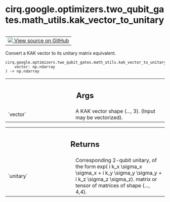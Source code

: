 <div itemscope itemtype="http://developers.google.com/ReferenceObject">
<meta itemprop="name" content="cirq.google.optimizers.two_qubit_gates.math_utils.kak_vector_to_unitary" />
<meta itemprop="path" content="Stable" />
</div>

# cirq.google.optimizers.two_qubit_gates.math_utils.kak_vector_to_unitary

<!-- Insert buttons and diff -->

<table class="tfo-notebook-buttons tfo-api" align="left">

<td>
  <a target="_blank" href="https://github.com/quantumlib/cirq/tree/master/cirq/google/optimizers/two_qubit_gates/math_utils.py">
    <img src="https://www.tensorflow.org/images/GitHub-Mark-32px.png" />
    View source on GitHub
  </a>
</td>
</table>



Convert a KAK vector to its unitary matrix equivalent.

<pre class="devsite-click-to-copy prettyprint lang-py tfo-signature-link">
<code>cirq.google.optimizers.two_qubit_gates.math_utils.kak_vector_to_unitary(
    vector: np.ndarray
) -> np.ndarray
</code></pre>



<!-- Placeholder for "Used in" -->


<!-- Tabular view -->
 <table class="responsive fixed orange">
<colgroup><col width="214px"><col></colgroup>
<tr><th colspan="2"><h2 class="add-link">Args</h2></th></tr>

<tr>
<td>
`vector`
</td>
<td>
A KAK vector shape (..., 3). (Input may be vectorized).
</td>
</tr>
</table>



<!-- Tabular view -->
 <table class="responsive fixed orange">
<colgroup><col width="214px"><col></colgroup>
<tr><th colspan="2"><h2 class="add-link">Returns</h2></th></tr>

<tr>
<td>
`unitary`
</td>
<td>
Corresponding 2-qubit unitary, of the form
exp( i k_x \sigma_x \sigma_x + i k_y \sigma_y \sigma_y
+ i k_z \sigma_z \sigma_z).
matrix or tensor of matrices of shape (..., 4,4).
</td>
</tr>
</table>

